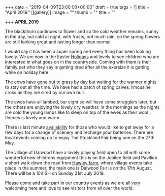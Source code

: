 +++
date = "2019-04-09T23:00:00+00:00"
draft = true
tags = []
title = "April 2019."
[[gallery]]
image = ""
thumb = ""
title = ""

+++
**APRIL 2019**

The blackthorn continues to flower and so the cold weather remains, sunny in the day, but cold at night, with frosts, not much rain, so the spring flowers are still looking great and lasting longer than normal.

I would say it has been a super spring and every thing has been looking lovely. We are now in the Easter [Holidays](https://www.hawleyfarm.co.uk/accommodation/stables/ "stables") and lovely to see children who are interested in what goes on in the countryside. Coming with them is their family pet who they say is getting tired after all the exersize it is getting while on holiday here.

The cows have gone out to grass by day but waiting for the warmer nights to stay out all the time. We have had a batch of spring calves,  limousine cross as they are sired by our own bull.

The ewes have all lambed, bar eight so will have some stragglers later, but the others are enjoying the lovely dry weather. In the mornings as the nights are cold the young lambs like to sleep on top of the ewes as their wool fleeces is lovely and warm.

There is last minute [availability](https://www.hawleyfarm.co.uk/booking/ "availability") for those who would like to get away for a few days for a change of scenery and recharge your batteries. There are local events coming up to enjoy The Stockland  Fair  being one on the 27th May.

The village of Dalwood have a lovely playing field open to all with some wonderful new childrens equipment this is on the Jubilee field and Pavilion a short walk down the road from [Hawley farm](https://www.hawleyfarm.co.uk "Home"), where village events take place in the summer, the main one is Dalwood Fair is on the 17th  August. There will be a 10KISH on Sunday 21st July  2019.

Please come and take part in our country events as we are all very welcoming here and love to see visitors from all over the world.